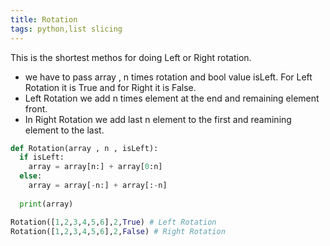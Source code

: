 ```yaml
---
title: Rotation
tags: python,list slicing
---
```


This is the shortest methos for doing Left or Right rotation.

- we have to pass array , n times rotation and bool value isLeft. For Left Rotation it is True and for Right it is False.
- Left Rotation we add n times element at the end and remaining element front.
- In Right Rotation we add last n element to the first and reamining element to the last.

```py
def Rotation(array , n , isLeft):
  if isLeft:
    array = array[n:] + array[0:n]
  else:
    array = array[-n:] + array[:-n]
    
  print(array)
```

```py
Rotation([1,2,3,4,5,6],2,True) # Left Rotation
Rotation([1,2,3,4,5,6],2,False) # Right Rotation
```
